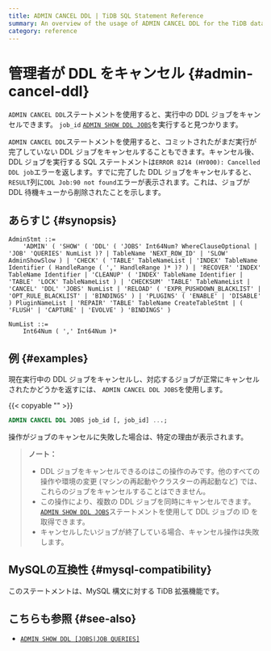 ```yaml
---
title: ADMIN CANCEL DDL | TiDB SQL Statement Reference
summary: An overview of the usage of ADMIN CANCEL DDL for the TiDB database.
category: reference
---
```


# 管理者が DDL をキャンセル {#admin-cancel-ddl}

`ADMIN CANCEL DDL`ステートメントを使用すると、実行中の DDL ジョブをキャンセルできます。 `job_id` [<a href="/sql-statements/sql-statement-admin-show-ddl.md">`ADMIN SHOW DDL JOBS`</a>](/sql-statements/sql-statement-admin-show-ddl.md)を実行すると見つかります。

`ADMIN CANCEL DDL`ステートメントを使用すると、コミットされたがまだ実行が完了していない DDL ジョブをキャンセルすることもできます。キャンセル後、DDL ジョブを実行する SQL ステートメントは`ERROR 8214 (HY000): Cancelled DDL job`エラーを返します。すでに完了した DDL ジョブをキャンセルすると、 `RESULT`列に`DDL Job:90 not found`エラーが表示されます。これは、ジョブが DDL 待機キューから削除されたことを示します。

## あらすじ {#synopsis}

```ebnf+diagram
AdminStmt ::=
    'ADMIN' ( 'SHOW' ( 'DDL' ( 'JOBS' Int64Num? WhereClauseOptional | 'JOB' 'QUERIES' NumList )? | TableName 'NEXT_ROW_ID' | 'SLOW' AdminShowSlow ) | 'CHECK' ( 'TABLE' TableNameList | 'INDEX' TableName Identifier ( HandleRange ( ',' HandleRange )* )? ) | 'RECOVER' 'INDEX' TableName Identifier | 'CLEANUP' ( 'INDEX' TableName Identifier | 'TABLE' 'LOCK' TableNameList ) | 'CHECKSUM' 'TABLE' TableNameList | 'CANCEL' 'DDL' 'JOBS' NumList | 'RELOAD' ( 'EXPR_PUSHDOWN_BLACKLIST' | 'OPT_RULE_BLACKLIST' | 'BINDINGS' ) | 'PLUGINS' ( 'ENABLE' | 'DISABLE' ) PluginNameList | 'REPAIR' 'TABLE' TableName CreateTableStmt | ( 'FLUSH' | 'CAPTURE' | 'EVOLVE' ) 'BINDINGS' )

NumList ::=
    Int64Num ( ',' Int64Num )*
```

## 例 {#examples}

現在実行中の DDL ジョブをキャンセルし、対応するジョブが正常にキャンセルされたかどうかを返すには、 `ADMIN CANCEL DDL JOBS`を使用します。

{{< copyable "" >}}

```sql
ADMIN CANCEL DDL JOBS job_id [, job_id] ...;
```

操作がジョブのキャンセルに失敗した場合は、特定の理由が表示されます。

> **ノート：**
>
> -   DDL ジョブをキャンセルできるのはこの操作のみです。他のすべての操作や環境の変更 (マシンの再起動やクラスターの再起動など) では、これらのジョブをキャンセルすることはできません。
> -   この操作により、複数の DDL ジョブを同時にキャンセルできます。 [<a href="/sql-statements/sql-statement-admin-show-ddl.md">`ADMIN SHOW DDL JOBS`</a>](/sql-statements/sql-statement-admin-show-ddl.md)ステートメントを使用して DDL ジョブの ID を取得できます。
> -   キャンセルしたいジョブが終了している場合、キャンセル操作は失敗します。

## MySQLの互換性 {#mysql-compatibility}

このステートメントは、MySQL 構文に対する TiDB 拡張機能です。

## こちらも参照 {#see-also}

-   [<a href="/sql-statements/sql-statement-admin-show-ddl.md">`ADMIN SHOW DDL [JOBS|JOB QUERIES]`</a>](/sql-statements/sql-statement-admin-show-ddl.md)
